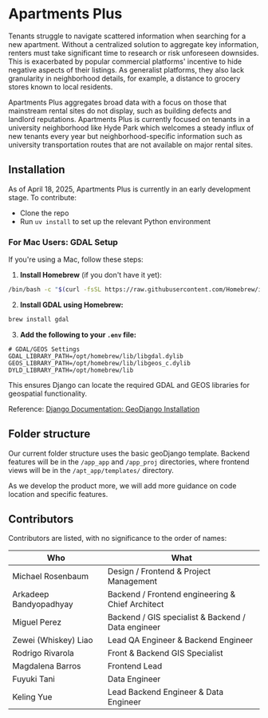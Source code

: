 # Apartments Plus
Tenants struggle to navigate scattered information when searching for a new apartment. Without a centralized solution to aggregate key information, renters must take significant time to research or risk unforeseen downsides. This is exacerbated by popular commercial platforms' incentive to hide negative aspects of their listings. As generalist platforms, they also lack granularity in neighborhood details, for example, a distance to grocery stores known to local residents.

Apartments Plus aggregates broad data with a focus on those that mainstream rental sites do not display, such as building defects and landlord reputations. Apartments Plus is currently focused on tenants in a university neighborhood like Hyde Park which welcomes a steady influx of new tenants every year but neighborhood-specific information such as university transportation routes that are not available on major rental sites.

## Installation
As of April 18, 2025, Apartments Plus is currently in an early development stage. To contribute:

- Clone the repo
- Run `uv install` to set up the relevant Python environment

### For Mac Users: GDAL Setup

If you're using a Mac, follow these steps:

1. **Install Homebrew** (if you don't have it yet):

```bash
/bin/bash -c "$(curl -fsSL https://raw.githubusercontent.com/Homebrew/install/HEAD/install.sh)"
```

2. **Install GDAL using Homebrew:**

```bash
brew install gdal
```

3. **Add the following to your `.env` file:**

```env
# GDAL/GEOS Settings
GDAL_LIBRARY_PATH=/opt/homebrew/lib/libgdal.dylib
GEOS_LIBRARY_PATH=/opt/homebrew/lib/libgeos_c.dylib
DYLD_LIBRARY_PATH=/opt/homebrew/lib
```

This ensures Django can locate the required GDAL and GEOS libraries for geospatial functionality.

Reference: [Django Documentation: GeoDjango Installation](https://docs.djangoproject.com/en/5.2/ref/contrib/gis/install/)

## Folder structure

Our current folder structure uses the basic geoDjango template. Backend features will be in the `/app_app` and `/app_proj` directories, where frontend views will be in the `/apt_app/templates/` directory.

As we develop the product more, we will add more guidance on code location and specific features.

## Contributors

Contributors are listed, with no significance to the order of names:

| Who      | What      |
| ------------- | ------------- |
| Michael Rosenbaum | Design / Frontend & Project Management |
| Arkadeep Bandyopadhyay | Backend / Frontend engineering & Chief Architect |
| Miguel Perez | Backend / GIS specialist & Backend / Data engineer |
| Zewei (Whiskey) Liao | Lead QA Engineer & Backend Engineer |
| Rodrigo Rivarola | Front & Backend GIS Specialist |
| Magdalena Barros | Frontend Lead |
| Fuyuki Tani | Data Engineer |
| Keling Yue | Lead Backend Engineer & Data Engineer|
